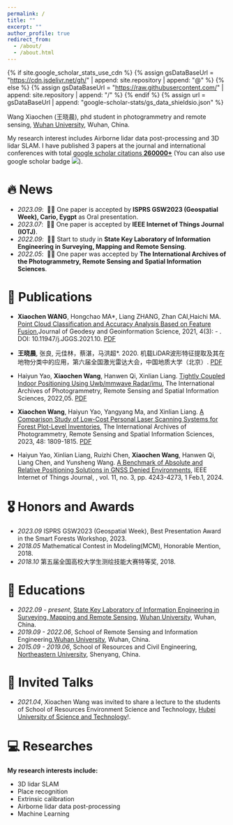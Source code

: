 ```yaml
---
permalink: /
title: ""
excerpt: ""
author_profile: true
redirect_from: 
  - /about/
  - /about.html
---
```


{% if site.google_scholar_stats_use_cdn %}
{% assign gsDataBaseUrl = "https://cdn.jsdelivr.net/gh/" | append: site.repository | append: "@" %}
{% else %}
{% assign gsDataBaseUrl = "https://raw.githubusercontent.com/" | append: site.repository | append: "/" %}
{% endif %}
{% assign url = gsDataBaseUrl | append: "google-scholar-stats/gs_data_shieldsio.json" %}

<span class='anchor' id='about-me'></span>

Wang Xiaochen (王晓晨), phd student in photogrammetry and remote sensing, [Wuhan University](https://whu.edu.cn/), Wuhan, China.

My research interest includes Airborne lidar data post-processing and 3D lidar SLAM. I have published 3 papers at the journal and international conferences with total <a href='https://scholar.google.com/citations?user=DhtAFkwAAAAJ'>google scholar citations <strong><span id='total_cit'>260000+</span></strong></a> (You can also use google scholar badge <a href='https://scholar.google.com/citations?user=DhtAFkwAAAAJ'><img src="https://img.shields.io/endpoint?url={{ url | url_encode }}&logo=Google%20Scholar&labelColor=f6f6f6&color=9cf&style=flat&label=citations"></a>).


# 🔥 News
- *2023.09*: &nbsp;🎉🎉 One paper is accepted by **ISPRS GSW2023 (Geospatial Week), Cario, Eygpt** as Oral presentation.
- *2023.07*: &nbsp;🎉🎉 One paper is accepted by **IEEE Internet of Things Journal (IOTJ)**.
- *2022.09*: &nbsp;🎉🎉 Start to study in **State Key Laboratory of Information Engineering in Surveying, Mapping and Remote Sensing**. 
- *2022.05*: &nbsp;🎉🎉 One paper was accepted by **The International Archives of the Photogrammetry, Remote Sensing and Spatial Information Sciences**. 

# 📝 Publications 

- **Xiaochen WANG**, Hongchao MA*, Liang ZHANG, Zhan CAI,Haichi MA. [Point Cloud Classification and Accuracy Analysis Based on Feature Fusion](http://jggs.sinomaps.com/EN/10.11947/j.JGGS.2021.0304),Journal of Geodesy and Geoinformation Science, 2021, 4(3): - . DOI: 10.11947/j.JGGS.2021.10. [PDF](https://github.com/xchwang1998/xchwang1998.github.io/raw/main/docs/Point_Cloud_Classification_and_Accuracy_Analysis_Based_on_Feature_Fusion.pdf)

- **王晓晨**, 张良, 元佳林，蔡湛，马洪超*. 2020. 机载LiDAR波形特征提取及其在地物分类中的应用，第六届全国激光雷达大会，中国地质大学（北京）. [PDF](https://github.com/xchwang1998/xchwang1998.github.io/raw/main/docs/6th_lidar_conference.pdf)

- Haiyun Yao, **Xiaochen Wang**, Hanwen Qi, Xinlian Liang. [Tightly Coupled Indoor Positioning Using Uwb/mmwave Radar/imu](https://www.proquest.com/openview/3df90c455b747569bc0c14a224a5f5d9/1?pq-origsite=gscholar&cbl=2037674), The International Archives of Photogrammetry, Remote Sensing and Spatial Information Sciences, 2022,05. [PDF](https://github.com/xchwang1998/xchwang1998.github.io/raw/main/docs/Tightly_Coupled_Indoor_Positioning_Using_Uwb_mmwave_Radar_imu.pdf)

- **Xiaochen Wang**, Haiyun Yao, Yangyang Ma, and Xinlian Liang. [A Comparison Study of Low-Cost Personal Laser Scanning Systems for Forest Plot-Level Inventories](https://isprs-archives.copernicus.org/articles/XLVIII-1-W2-2023/1809/2023/), The International Archives of Photogrammetry, Remote Sensing and Spatial Information Sciences, 2023, 48: 1809-1815. [PDF](https://github.com/xchwang1998/xchwang1998.github.io/raw/main/docs/A_Comparison_Study_of_Low-Cost_Personal_Laser_Scanning_Systems_for_Forest_Plot-Level_Inventories.pdf)

- Haiyun Yao, Xinlian Liang, Ruizhi Chen, **Xiaochen Wang**, Hanwen Qi, Liang Chen, and Yunsheng Wang. [A Benchmark of Absolute and Relative Positioning Solutions in GNSS Denied Environments](https://ieeexplore.ieee.org/abstract/document/10197620), IEEE Internet of Things Journal, , vol. 11, no. 3, pp. 4243-4273, 1 Feb.1, 2024.


# 🎖 Honors and Awards
- *2023.09* ISPRS GSW2023 (Geospatial Week), Best Presentation Award in the Smart Forests Workshop, 2023.
- *2018.05* Mathematical Contest in Modeling(MCM), Honorable Mention, 2018.
- *2018.10* 第五届全国高校大学生测绘技能大赛特等奖, 2018.

# 📖 Educations
- *2022.09 - present*, [State Key Laboratory of Information Engineering in Surveying, Mapping and Remote Sensing](http://www.lmars.whu.edu.cn/), [Wuhan University](https://whu.edu.cn/), Wuhan, China.
- *2019.09 - 2022.06*, School of Remote Sensing and Information Engineering,[Wuhan University](https://whu.edu.cn/), Wuhan, China. 
- *2015.09 - 2019.06*, School of Resources and Civil Engineering, [Northeastern University](http://www.neu.edu.cn/), Shenyang, China. 

# 💬 Invited Talks
- *2021.04*, Xioachen Wang was invited to share a lecture to the students of School of Resources Environment Science and Technology, [Hubei University of Science and Technology](https://www.hbust.edu.cn/)!. 


# 💻 Researches
**My research interests include:**
- 3D lidar SLAM
- Place recognition
- Extrinsic calibration
- Airborne lidar data post-processing
- Machine Learning

